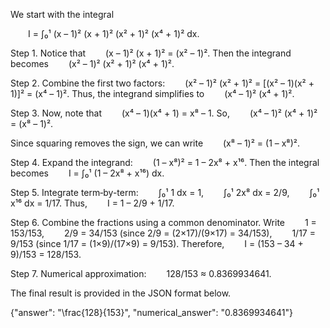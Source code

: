 We start with the integral

  I = ∫₀¹ (x – 1)² (x + 1)² (x² + 1)² (x⁴ + 1)² dx.

Step 1. Notice that
  (x – 1)² (x + 1)² = (x² – 1)².
Then the integrand becomes
  (x² – 1)² (x² + 1)² (x⁴ + 1)².

Step 2. Combine the first two factors:
  (x² – 1)² (x² + 1)² = [(x² – 1)(x² + 1)]² = (x⁴ – 1)².
Thus, the integrand simplifies to
  (x⁴ – 1)² (x⁴ + 1)².

Step 3. Now, note that
  (x⁴ – 1)(x⁴ + 1) = x⁸ – 1.
So,
  (x⁴ – 1)² (x⁴ + 1)² = (x⁸ – 1)².

Since squaring removes the sign, we can write
  (x⁸ – 1)² = (1 – x⁸)².

Step 4. Expand the integrand:
  (1 – x⁸)² = 1 – 2x⁸ + x¹⁶.
Then the integral becomes
  I = ∫₀¹ (1 – 2x⁸ + x¹⁶) dx.

Step 5. Integrate term‐by-term:
  ∫₀¹ 1 dx = 1,
  ∫₀¹ 2x⁸ dx = 2/9,
  ∫₀¹ x¹⁶ dx = 1/17.
Thus,
  I = 1 – 2/9 + 1/17.

Step 6. Combine the fractions using a common denominator. Write
  1 = 153/153,
  2/9 = 34/153 (since 2/9 = (2×17)/(9×17) = 34/153),
  1/17 = 9/153 (since 1/17 = (1×9)/(17×9) = 9/153).
Therefore,
  I = (153 – 34 + 9)/153 = 128/153.

Step 7. Numerical approximation:
  128/153 ≈ 0.8369934641.

The final result is provided in the JSON format below.

{"answer": "\\frac{128}{153}", "numerical_answer": "0.8369934641"}